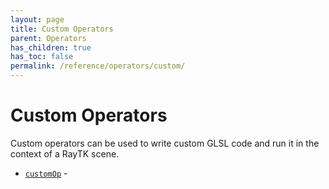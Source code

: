 ```yaml
---
layout: page
title: Custom Operators
parent: Operators
has_children: true
has_toc: false
permalink: /reference/operators/custom/
---
```


# Custom Operators

Custom operators can be used to write custom GLSL code and run it in the context of a RayTK scene.

* [`customOp`](customOp/) - 
